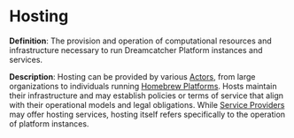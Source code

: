 # Hosting

**Definition**: The provision and operation of computational resources and infrastructure necessary to run Dreamcatcher Platform instances and services.

**Description**: Hosting can be provided by various [Actors](actor.md), from large organizations to individuals running [Homebrew Platforms](homebrew-platform.md). Hosts maintain their infrastructure and may establish policies or terms of service that align with their operational models and legal obligations. While [Service Providers](service-provider.md) may offer hosting services, hosting itself refers specifically to the operation of platform instances. 